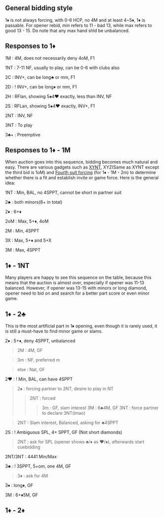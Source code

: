 ## General bidding style
1♦️ is not always forcing, with 0-6 HCP, no 4M and at least 4~5♦️, 1♦️ is passable. 
For opener rebid, min refers to 11 - bad 13, while max refers to good 13 - 15.
Do note that any max hand shld be unbalanced.

## Responses to 1♦️

1M : 4M, does not necessarily deny 4oM, F1

1NT : 7-11 NF, usually to play, can be 0-6 with clubs also

2C : INV+, can be long♣️ or mm, F1

2D : ! INV+, can be long♦️ or mm, F1

2H : RFlan, showing 5♠️4♥️ exactly, less than INV, NF

2S : RFLan, showing 5♠️4♥️ exactly, INV+, F1

2NT : INV, NF

3NT : To play

3♣️+ : Preemptive

## Responses to 1♦️ - 1M
When auction goes into this sequence, bidding becomes much natural and easy. There are various gadgets such as 
[XYNT](https://www.bridgebum.com/two_way_checkback.php), XYZ(Same as XYNT except the third bid is 1oM) and 
[Fourth suit forcing](https://www.bridgebum.com/fourth_suit_forcing.php) (for 1♦️ - 1M - 2m)
to determine whether there is a fit and establish invite or game force. Here is the general idea:

1NT : Min, BAL, no 4SPPT, cannot be short in partner suit

2♣️ : both minors(8+ in total)

2♦️ : 6+♦️

2oM : Max, 5+♦️, 4oM

2M : Min, 4SPPT

3X : Max, 5+♦️ and 5+X

3M : Max, 4SPPT

## 1♦️ - 1NT 
Many players are happy to see this sequence on the table, because this means that the auction is almost over, especially if opener was 11-13 balanced. 
However, if opener was 13-15 with minors or long diamond, opener need to bid on and search for a better part score or even minor game.

## 1♦ - 2♣️
This is the most artificial part in 1♦️ opening, even though it is rarely used, it is still a must-have to find minor game or slams.

2♦️ : 5+♦️, deny 4SPPT, unbalanced
> 2M : 4M, GF

> 3m : NF, preferred m

> else : Nat, GF
    
2♥️ : ! Min, BAL, can have 4SPPT
> 2♠️ : forcing partner to 2NT, desire to play in NT
> > 2NT : forced
> > > 3m : GF, slam interest
> > > 3M : 6♣️4M, GF
> > > 3NT : force partner to declare 3NT(lmao)

> 2NT : Slam interest, Balanced, asking for ♣️4SPPT
    
2S : ! Ambiguous SPL, 4+ SPPT, GF (Not short diamonds)

> 2NT : ask for SPL (opener shows ♣️/♦️ as ♥️/♠️), afterwards start cuebidding
    
2NT/3NT : 4441 Min/Max 

3♣️ : ! 3SPPT, 5+om, one 4M, GF

> 3♦️ : ask for 4M
    
3♦️ : long♦️, GF

3M : 6+♦️5M, GF


## 1♦️ - 2♦️ 


